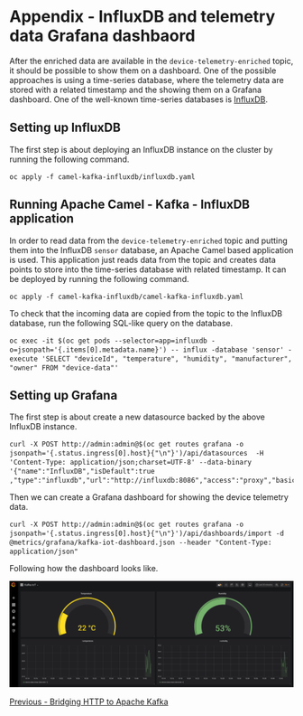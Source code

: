 # Appendix - InfluxDB and telemetry data Grafana dashbaord

After the enriched data are available in the `device-telemetry-enriched` topic, it should be possible to show them on a dashboard.
One of the possible approaches is using a time-series database, where the telemetry data are stored with a related timestamp and the showing them on a Grafana dashboard.
One of the well-known time-series databases is [InfluxDB](https://www.influxdata.com/).

## Setting up InfluxDB

The first step is about deploying an InfluxDB instance on the cluster by running the following command.

```shell
oc apply -f camel-kafka-influxdb/influxdb.yaml
```

## Running Apache Camel - Kafka - InfluxDB application

In order to read data from the `device-telemetry-enriched` topic and putting them into the InfluxDB `sensor` database, an Apache Camel based application is used.
This application just reads data from the topic and creates data points to store into the time-series database with related timestamp.
It can be deployed by running the following command.

```shell
oc apply -f camel-kafka-influxdb/camel-kafka-influxdb.yaml
```

To check that the incoming data are copied from the topic to the InfluxDB database, run the following SQL-like query on the database.

```shell
oc exec -it $(oc get pods --selector=app=influxdb -o=jsonpath='{.items[0].metadata.name}') -- influx -database 'sensor' -execute 'SELECT "deviceId", "temperature", "humidity", "manufacturer", "owner" FROM "device-data"'
```

## Setting up Grafana

The first step is about create a new datasource backed by the above InfluxDB instance.

```shell
curl -X POST http://admin:admin@$(oc get routes grafana -o jsonpath='{.status.ingress[0].host}{"\n"}')/api/datasources  -H 'Content-Type: application/json;charset=UTF-8' --data-binary '{"name":"InfluxDB","isDefault":true ,"type":"influxdb","url":"http://influxdb:8086","access":"proxy","basicAuth":false,"database":"sensor"}'
```

Then we can create a Grafana dashboard for showing the device telemetry data.

```shell
curl -X POST http://admin:admin@$(oc get routes grafana -o jsonpath='{.status.ingress[0].host}{"\n"}')/api/dashboards/import -d @metrics/grafana/kafka-iot-dashboard.json --header "Content-Type: application/json"
```

Following how the dashboard looks like.

![Kafka IoT dashboard](../images/kafka-iot-dashboard.png)

[Previous - Bridging HTTP to Apache Kafka](04-bridging-http-kafka.md)